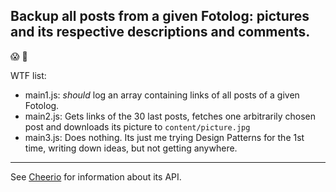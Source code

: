 ## Backup all posts from a given Fotolog: pictures and its respective descriptions and comments.

:scream: :spaghetti:

WTF list:

- main1.js: *should* log an array containing links of all posts of a given Fotolog.
- main2.js: Gets links of the 30 last posts, fetches one arbitrarily chosen post and downloads its picture to `content/picture.jpg`
- main3.js: Does nothing. Its just me trying Design Patterns for the 1st time, writing down ideas, but not getting anywhere.

---

See [Cheerio](https://github.com/cheeriojs/cheerio) for information about its API.